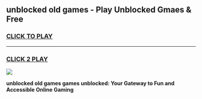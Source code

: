 
## unblocked old games - Play Unblocked Gmaes & Free
<h3>
<a href="https://premium.freeplayer.one?title=unblocked_old_games&ref=20F">CLICK TO PLAY</a></h3>
<hr>

<h3>
<a href="https://premium.freeplayer.one?title=unblocked_old_games&ref=20F">CLICK 2 PLAY</a>
  
</h3>

<a href="https://premium.freeplayer.one?title=unblocked_old_games&ref=20F/"><img src="https://clearcache.store/games.png"></a>


**unblocked old games games unblocked: Your Gateway to Fun and Accessible Online Gaming**
